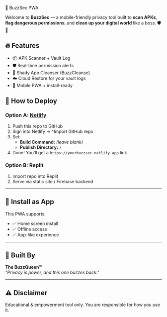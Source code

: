 👑 BuzzSec PWA

Welcome to **BuzzSec** — a mobile-friendly privacy tool built to **scan APKs**, **flag dangerous permissions**, and **clean up your digital world** like a boss. 🛡️💅

## 🔥 Features
- 📦 APK Scanner + Vault Log
- 🛡️ Real-time permission alerts
- 🧹 Shady App Cleanser (BuzzCleanse)
- ☁️ Cloud Restore for your vault logs
- 📲 Mobile PWA + install-ready

## 🚀 How to Deploy
### Option A: [Netlify](https://www.netlify.com)
1. Push this repo to GitHub
2. Sign into Netlify → ^Import GitHub repo
3. Set:
   - **Build Command:** *(leave blank)*
   - **Publish Directory:** `/`
4. Done! You’ll get a `https://yourbuzzsec.netlify.app` link

### Option B: Replit
1. Import repo into Replit
2. Serve via static site / Firebase backend

---

## 📱 Install as App
This PWA supports:
- ✅ Home screen install
- ✅ Offline access
- ✅ App-like experience

---

## 💋 Built By
**The BuzzQueen™**  
_"Privacy is power, and this one buzzes back."_

---

## ⚠️ Disclaimer
Educational & empowerment tool only. You are responsible for how you use it.
